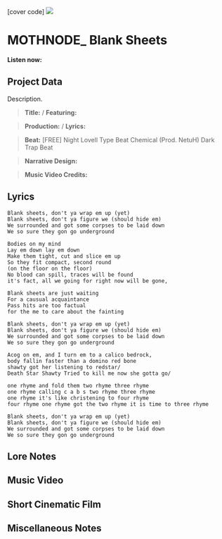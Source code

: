 [cover code] ![](57175019_319474918741616_8502199518755923887_n.jpg)

# MOTHNODE_ Blank Sheets

**Listen now:** 

## Project Data

Description.

> **Title:**  / **Featuring:** 

> **Production:**  / **Lyrics:** 

> **Beat:** [FREE] Night Lovell Type Beat Chemical (Prod. NetuH)  Dark Trap Beat

> **Narrative Design:**

> **Music Video Credits:**


## Lyrics

```
Blank sheets, don't ya wrap em up (yet)
Blank sheets, don't ya figure we (should hide em)
We surrounded and got some corpses to be laid down
We so sure they gon go underground

Bodies on my mind
Lay em down lay em down
Make them tight, cut and slice em up
So they fit compact, second round 
(on the floor on the floor)
No blood can spill, traces will be found
it's fact, all we going for right now will be gone,

Blank sheets are just waiting
For a causual acquaintance
Pass hits are too factual
for the me to care about the fainting

Blank sheets, don't ya wrap em up (yet)
Blank sheets, don't ya figure we (should hide em)
We surrounded and got some corpses to be laid down
We so sure they gon go underground

Acog on em, and I turn em to a calico bedrock, 
body fallin faster than a domino red bone 
shawty got her listening to redstar/
Death Star Shawty Tried to kill me now she gotta go/

one rhyme and fold them two rhyme three rhyme
one rhyme calling c a b s two rhyme three rhyme
one rhyme it's like christening to four rhyme
four rhyme one rhyme got the two rhyme it is time to three rhyme

Blank sheets, don't ya wrap em up (yet)
Blank sheets, don't ya figure we (should hide em)
We surrounded and got some corpses to be laid down
We so sure they gon go underground

```

## Lore Notes

## Music Video

## Short Cinematic Film

## Miscellaneous Notes
